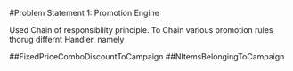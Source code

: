 #Problem Statement 1: Promotion Engine

Used Chain of responsibility principle.
To Chain various promotion rules thorug differnt Handler. namely

##FixedPriceComboDiscountToCampaign
##NItemsBelongingToCampaign